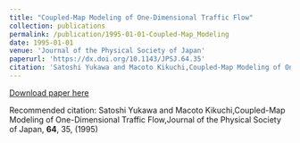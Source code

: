 ```yaml
---
title: "Coupled-Map Modeling of One-Dimensional Traffic Flow"
collection: publications
permalink: /publication/1995-01-01-Coupled-Map_Modeling
date: 1995-01-01
venue: 'Journal of the Physical Society of Japan'
paperurl: 'https://dx.doi.org/10.1143/JPSJ.64.35'
citation: 'Satoshi Yukawa and Macoto Kikuchi,Coupled-Map Modeling of One-Dimensional Traffic Flow,Journal of the Physical Society of Japan, <b>64</b>, 35, (1995)'
---
```


<a href='https://dx.doi.org/10.1143/JPSJ.64.35'>Download paper here</a>

Recommended citation: Satoshi Yukawa and Macoto Kikuchi,Coupled-Map Modeling of One-Dimensional Traffic Flow,Journal of the Physical Society of Japan, <b>64</b>, 35, (1995)